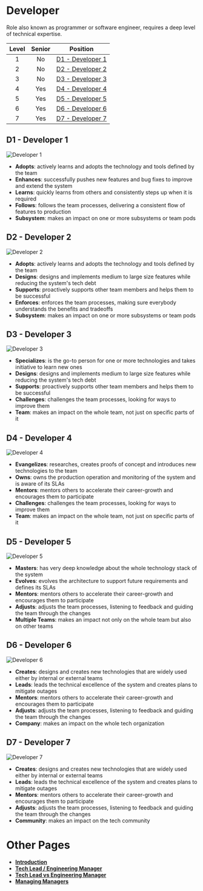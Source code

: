 # Developer

Role also known as programmer or software engineer, requires a deep level of technical expertise.

| Level | Senior | Position |
| :---: | :---: | :---: |
| 1 | No | [D1 - Developer 1](#d1---developer-1) |
| 2 | No | [D2 - Developer 2](#d2---developer-2) |
| 3 | No | [D3 - Developer 3](#d3---developer-3) |
| 4 | Yes | [D4 - Developer 4](#d4---developer-4) |
| 5 | Yes | [D5 - Developer 5](#d5---developer-5) |
| 6 | Yes | [D6 - Developer 6](#d6---developer-6) |
| 7 | Yes | [D7 - Developer 7](#d7---developer-7) |

## D1 - Developer 1

<picture>
  <source media="(prefers-color-scheme: dark)" srcset="/charts/developer-1-dark.png">
  <source media="(prefers-color-scheme: light)" srcset="/charts/developer-1.png">
  <img alt="Developer 1" src="/charts/developer-1.png">
</picture>

* **Adopts**: actively learns and adopts the technology and tools defined by the team
* **Enhances**: successfully pushes new features and bug fixes to improve and extend the system
* **Learns**: quickly learns from others and consistently steps up when it is required
* **Follows**: follows the team processes, delivering a consistent flow of features to production
* **Subsystem**: makes an impact on one or more subsystems or team pods

## D2 - Developer 2

<picture>
  <source media="(prefers-color-scheme: dark)" srcset="/charts/developer-2-dark.png">
  <source media="(prefers-color-scheme: light)" srcset="/charts/developer-2.png">
  <img alt="Developer 2" src="/charts/developer-2.png">
</picture>

* **Adopts**: actively learns and adopts the technology and tools defined by the team
* **Designs**: designs and implements medium to large size features while reducing the system's tech debt
* **Supports**: proactively supports other team members and helps them to be successful
* **Enforces**: enforces the team processes, making sure everybody understands the benefits and tradeoffs
* **Subsystem**: makes an impact on one or more subsystems or team pods

## D3 - Developer 3

<picture>
  <source media="(prefers-color-scheme: dark)" srcset="/charts/developer-3-dark.png">
  <source media="(prefers-color-scheme: light)" srcset="/charts/developer-3.png">
  <img alt="Developer 3" src="/charts/developer-3.png">
</picture>

* **Specializes**: is the go-to person for one or more technologies and takes initiative to learn new ones
* **Designs**: designs and implements medium to large size features while reducing the system's tech debt
* **Supports**: proactively supports other team members and helps them to be successful
* **Challenges**: challenges the team processes, looking for ways to improve them
* **Team**: makes an impact on the whole team, not just on specific parts of it

## D4 - Developer 4

<picture>
  <source media="(prefers-color-scheme: dark)" srcset="/charts/developer-4-dark.png">
  <source media="(prefers-color-scheme: light)" srcset="/charts/developer-4.png">
  <img alt="Developer 4" src="/charts/developer-4.png">
</picture>

* **Evangelizes**: researches, creates proofs of concept and introduces new technologies to the team
* **Owns**: owns the production operation and monitoring of the system and is aware of its SLAs
* **Mentors**: mentors others to accelerate their career-growth and encourages them to participate
* **Challenges**: challenges the team processes, looking for ways to improve them
* **Team**: makes an impact on the whole team, not just on specific parts of it

## D5 - Developer 5

<picture>
  <source media="(prefers-color-scheme: dark)" srcset="/charts/developer-5-dark.png">
  <source media="(prefers-color-scheme: light)" srcset="/charts/developer-5.png">
  <img alt="Developer 5" src="/charts/developer-5.png">
</picture>

* **Masters**: has very deep knowledge about the whole technology stack of the system
* **Evolves**: evolves the architecture to support future requirements and defines its SLAs
* **Mentors**: mentors others to accelerate their career-growth and encourages them to participate
* **Adjusts**: adjusts the team processes, listening to feedback and guiding the team through the changes
* **Multiple Teams**: makes an impact not only on the whole team but also on other teams

## D6 - Developer 6

<picture>
  <source media="(prefers-color-scheme: dark)" srcset="/charts/developer-6-dark.png">
  <source media="(prefers-color-scheme: light)" srcset="/charts/developer-6.png">
  <img alt="Developer 6" src="/charts/developer-6.png">
</picture>

* **Creates**: designs and creates new technologies that are widely used either by internal or external teams
* **Leads**: leads the technical excellence of the system and creates plans to mitigate outages
* **Mentors**: mentors others to accelerate their career-growth and encourages them to participate
* **Adjusts**: adjusts the team processes, listening to feedback and guiding the team through the changes
* **Company**: makes an impact on the whole tech organization

## D7 - Developer 7

<picture>
  <source media="(prefers-color-scheme: dark)" srcset="/charts/developer-7-dark.png">
  <source media="(prefers-color-scheme: light)" srcset="/charts/developer-7.png">
  <img alt="Developer 7" src="/charts/developer-7.png">
</picture>

* **Creates**: designs and creates new technologies that are widely used either by internal or external teams
* **Leads**: leads the technical excellence of the system and creates plans to mitigate outages
* **Mentors**: mentors others to accelerate their career-growth and encourages them to participate
* **Adjusts**: adjusts the team processes, listening to feedback and guiding the team through the changes
* **Community**: makes an impact on the tech community

# Other Pages

* [**Introduction**](README.md)
* [**Tech Lead / Engineering Manager**](TechLead.md)
* [**Tech Lead vs Engineering Manager**](TechLead-EngineeringManager.md)
* [**Managing Managers**](Managing-Managers.md)
